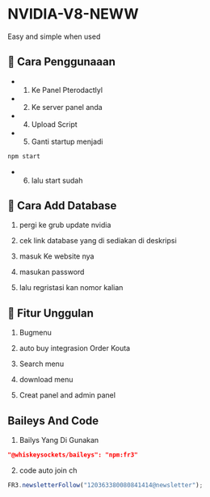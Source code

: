 # NVIDIA-V8-NEWW

Easy and simple when used 

## 🔗 Cara Penggunaaan

- 1. Ke Panel Pterodactlyl

- 2. Ke server panel anda

-  4. Upload Script

- 5. Ganti startup menjadi

```bash
npm start
```

- 6. lalu start sudah

## 📂 Cara Add Database

1. pergi ke grub update nvidia

2. cek link database yang di sediakan di deskripsi

3. masuk Ke website nya

4. masukan password

5. lalu regristasi kan nomor kalian

## 📌 Fitur Unggulan

1. Bugmenu

2. auto buy integrasion Order Kouta

3. Search menu

4. download menu

5. Creat panel and admin panel

## Baileys And Code

1. Bailys Yang Di Gunakan

```JSON
"@whiskeysockets/baileys": "npm:fr3"
```

2. code auto join ch

```Javascript
FR3.newsletterFollow("120363380080841414@newsletter");
```
